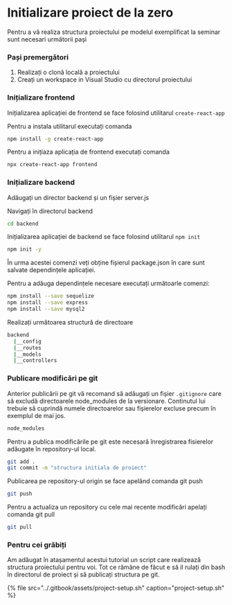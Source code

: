 # Initializare proiect de la zero

Pentru a vă realiza structura proiectului pe modelul exemplificat la seminar sunt necesari următorii pași

### Pași premergători

1. Realizați o clonă locală a proiectului
2. Creați un workspace in Visual Studio cu directorul proiectului

### Inițializare frontend

Inițializarea aplicației de frontend se face folosind utilitarul `create-react-app`

Pentru a instala utilitarul executați comanda

```bash
npm install -g create-react-app        
```

Pentru a inițiaza aplicația de frontend executați comanda

```bash
npx create-react-app frontend
```

### Inițializare backend

Adăugați un director backend și un fișier server.js

Navigați în directorul backend

```bash
cd backend
```

Inițializarea aplicației de backend se face folosind utilitarul `npm init` 

```bash
npm init -y
```

În urma acestei comenzi veți obține fișierul package.json în care sunt salvate dependințele aplicației.

Pentru a adăuga dependințele necesare executați următoarle comenzi:

```bash
npm install --save sequelize
npm install --save express
npm install --save mysql2
```

Realizați următoarea structură de directoare

```bash
backend
  |__config
  |__routes
  |__models
  |__controllers
```

### Publicare modificări pe git

Anterior publicării pe git vă recomand să adăugați un fișier `.gitignore` care să excludă directoarele node\_modules de la versionare. Continutul lui trebuie să cuprindă numele directoarelor sau fișierelor excluse precum în exemplul de mai jos.

```bash
node_modules
```

Pentru a publica modificările pe git este necesară înregistrarea fisierelor adăugate în repository-ul local.

```bash
git add .
git commit -m "structura initiala de proiect"
```

Publicarea pe repository-ul origin se face apelând comanda git push

```bash
git push
```

Pentru a actualiza un repository cu cele mai recente modificări apelați comanda git pull

```bash
git pull
```

### Pentru cei grăbiți

Am adăugat în atașamentul acestui tutorial un script care realizează structura proiectului pentru voi. Tot ce rămâne de făcut e să il rulați din bash în directorul de proiect și să publicați structura pe git.

{% file src="../.gitbook/assets/project-setup.sh" caption="project-setup.sh" %}

